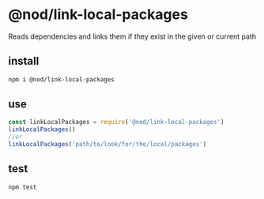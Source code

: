 # @nod/link-local-packages
Reads dependencies and links them if they exist in the given or current path

## install
```bash
npm i @nod/link-local-packages
```

## use
```javascript
const linkLocalPackages = require('@nod/link-local-packages')
linkLocalPackages()
//or
linkLocalPackages('path/to/look/for/the/local/packages')
```

## test
```bash
npm test
```
